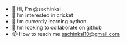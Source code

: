- 👋 Hi, I’m @sachinksl
- 👀 I’m interested in cricket
- 🌱 I’m currently learning python
- 💞️ I’m looking to collaborate on github
- 📫 How to reach me sachinksl10@gmail.com

<!---
sachinksl/sachinksl is a ✨ special ✨ repository because its `README.md` (this file) appears on your GitHub profile.
You can click the Preview link to take a look at your changes.
--->
